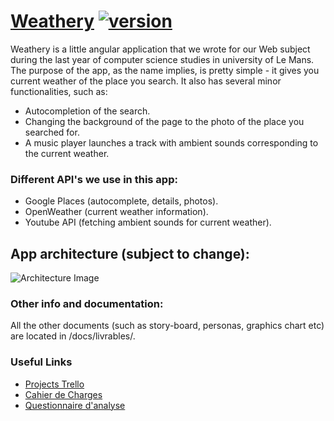# [Weathery](https://github.com/Dursam/Weathery#readme) [![version][version-badge]][CHANGELOG]

Weathery is a little angular application that we wrote for our Web subject during the last year of computer science studies in university of Le Mans.
The purpose of the app, as the name implies, is pretty simple - it gives you current weather of the place you search.
It also has several minor functionalities, such as:
- Autocompletion of the search.
- Changing the background of the page to the photo of the place you searched for.
- A music player launches a track with ambient sounds corresponding to the current weather.

### Different API's we use in this app:
- Google Places (autocomplete, details, photos).
- OpenWeather (current weather information).
- Youtube API (fetching ambient sounds for current weather).


## App architecture (subject to change):
![Architecture Image](https://i.ibb.co/6gRDdx8/prototype.png)

### Other info and documentation:
All the other documents (such as story-board, personas, graphics chart etc) are located in /docs/livrables/.

### Useful Links
- [Projects Trello](https://trello.com/b/hT9aDvtk/projet-archi-groupe-3)
- [Cahier de Charges](https://www.overleaf.com/read/xwyjjhxxpsvy)
- [Questionnaire d'analyse](https://docs.google.com/forms/d/e/1FAIpQLSeqdiXNbK-jC192XmftETDEXSXMsVxMFxbHD6CYXvRmq1b5jQ/viewform)

[CHANGELOG]: ./CHANGELOG.md
[version-badge]: https://img.shields.io/badge/version-0.8.5-blue.svg
